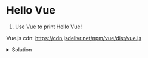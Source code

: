 # Hello Vue

1. Use Vue to print Hello Vue!

Vue.js cdn: https://cdn.jsdelivr.net/npm/vue/dist/vue.js

<details><summary>Solution</summary>
<p>

```html
<head>
    <script src="https://cdn.jsdelivr.net/npm/vue/dist/vue.js"></script>
</head>
<body>
    <div id="app">
        {{ message }}
    </div>
</body>
```

```javascript
var app = new Vue({ 
    el: '#app',
    data: {
        message: 'Hello Vue!'
    }
});
```

</p>
</details>
